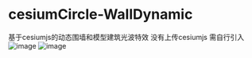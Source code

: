 # cesiumCircle-WallDynamic
基于cesiumjs的动态围墙和模型建筑光波特效
没有上传cesiumjs 需自行引入
![image](https://user-images.githubusercontent.com/54764867/206488566-1352406b-b062-478a-89c2-f8e60c239e91.png)
![image](https://user-images.githubusercontent.com/54764867/206488662-4f027072-7be1-46c9-8169-f51c8190bb0f.png)
